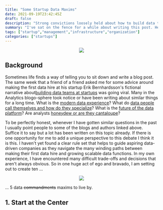 ```yaml
---
title: "Some Startup Data Maxims"
date: 2021-09-19T23:42:45Z
draft: false
description: "Strong convictions loosely held about how to build data teams and data infrastructure"
summary: "I've sat on the fence for a while about writing this post. Here are some strong convictions loosely held about data teams and data infrastructure at startups"
tags: ["startup","management","infrastructure","organization"]
categories: ["startups"]
---
```


<p align="center">
    <img src="/img/data-maxims/lumbergh-data.jpeg">
</p>

## Background
Sometimes life finds a way of telling you to sit down and write a blog post. The same week that a friend of a friend asked me for some advice around making the first data hire at his startup Erik Bernhardsson's fictional narrative about[building data teams at startups](https://erikbern.com/2021/07/07/the-data-team-a-short-story.html) was going viral. Many in the Analytics blogo-sphere took notice or have been writing about similar things for a long time. What is the [modern data experience](https://benn.substack.com/p/the-modern-data-experience#footnote-1)? What do [data people call themselves and how do they specialize](https://blog.getdbt.com/we-the-purple-people/)? What is the [future of the data platform](https://martinfowler.com/articles/data-monolith-to-mesh.html)? Are analysts [honeydew or are they cantaloupe](https://benn.substack.com/p/third-rail)?

To be perfectly honest, whenever I have gotten similar questions in the past I usually point people to some of the blogs and authors linked above. Suffice it to say but a lot has been written on this topic already. If there is one opportunity for me to add a unique perspective to this debate I think it is this. I haven't yet found a clear rule set that helps to guide aspiring data-driven companies as they navigate the many winding paths between making their first data hire and growing scalable data functions. In my own experience, I have encountered many difficult trade-offs and decisions that aren't always obvious. So in one huge act of ego and bravado, I am setting out to create ten ...

<p align="center">
    <img src="/img/data-maxims/10-commandments.gif">
</p>

... 5 data ~~commandments~~ maxims to live by. 

## 1. Start at the Center